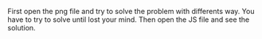 First open the png file and try to solve the problem with differents way.
You have to try to solve until lost your mind.
Then open the JS file and see the solution.

